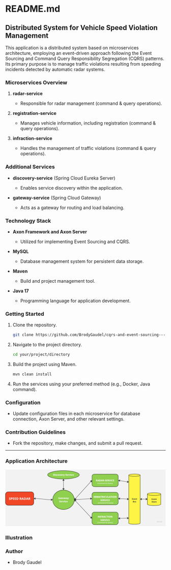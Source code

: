 # README.md

## Distributed System for Vehicle Speed Violation Management

This application is a distributed system based on microservices architecture, employing an event-driven approach following the Event Sourcing and Command Query Responsibility Segregation (CQRS) patterns. Its primary purpose is to manage traffic violations resulting from speeding incidents detected by automatic radar systems.

### Microservices Overview

1. **radar-service**
   - Responsible for radar management (command & query operations).

2. **registration-service**
   - Manages vehicle information, including registration (command & query operations).

3. **infraction-service**
   - Handles the management of traffic violations (command & query operations).

### Additional Services

- **discovery-service** (Spring Cloud Eureka Server)
  - Enables service discovery within the application.

- **gateway-service** (Spring Cloud Gateway)
  - Acts as a gateway for routing and load balancing.

### Technology Stack

- **Axon Framework and Axon Server**
  - Utilized for implementing Event Sourcing and CQRS.

- **MySQL**
  - Database management system for persistent data storage.

- **Maven**
  - Build and project management tool.

- **Java 17**
  - Programming language for application development.

### Getting Started

1. Clone the repository.
   ```bash
   git clone https://github.com/BrodyGaudel/cqrs-and-event-sourcing---radar-management-system.git
   ```

2. Navigate to the project directory.
   ```bash
   cd your/project/directory
   ```

3. Build the project using Maven.
   ```bash
   mvn clean install
   ```

4. Run the services using your preferred method (e.g., Docker, Java command).

### Configuration

- Update configuration files in each microservice for database connection, Axon Server, and other relevant settings.

### Contribution Guidelines

- Fork the repository, make changes, and submit a pull request.

---

### Application Architecture
![Architecture Overview](https://raw.githubusercontent.com/BrodyGaudel/cqrs-and-event-sourcing---radar-management-system/main/architecture.jpg?token=GHSAT0AAAAAACGKX5EZ45J2DDII5LZC54BSZKAI5SQ)

### Illustration

### Author
- Brody Gaudel